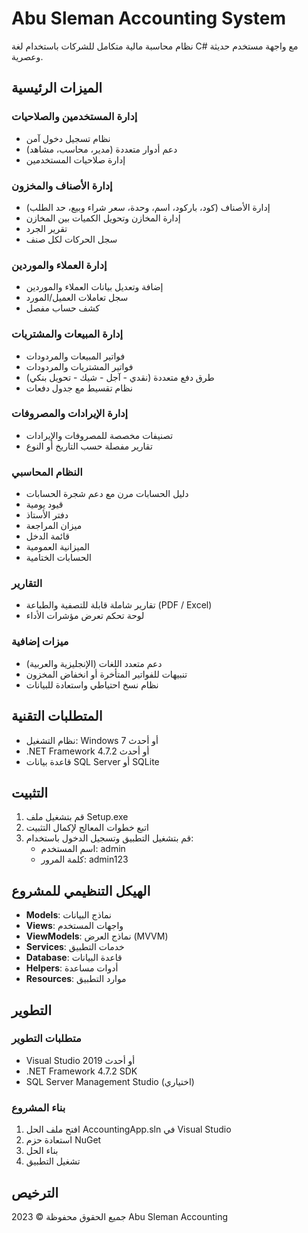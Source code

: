 # Abu Sleman Accounting System

نظام محاسبة مالية متكامل للشركات باستخدام لغة C# مع واجهة مستخدم حديثة وعصرية.

## الميزات الرئيسية

### إدارة المستخدمين والصلاحيات
- نظام تسجيل دخول آمن
- دعم أدوار متعددة (مدير، محاسب، مشاهد)
- إدارة صلاحيات المستخدمين

### إدارة الأصناف والمخزون
- إدارة الأصناف (كود، باركود، اسم، وحدة، سعر شراء وبيع، حد الطلب)
- إدارة المخازن وتحويل الكميات بين المخازن
- تقرير الجرد
- سجل الحركات لكل صنف

### إدارة العملاء والموردين
- إضافة وتعديل بيانات العملاء والموردين
- سجل تعاملات العميل/المورد
- كشف حساب مفصل

### إدارة المبيعات والمشتريات
- فواتير المبيعات والمردودات
- فواتير المشتريات والمردودات
- طرق دفع متعددة (نقدي - آجل - شيك - تحويل بنكي)
- نظام تقسيط مع جدول دفعات

### إدارة الإيرادات والمصروفات
- تصنيفات مخصصة للمصروفات والإيرادات
- تقارير مفصلة حسب التاريخ أو النوع

### النظام المحاسبي
- دليل الحسابات مرن مع دعم شجرة الحسابات
- قيود يومية
- دفتر الأستاذ
- ميزان المراجعة
- قائمة الدخل
- الميزانية العمومية
- الحسابات الختامية

### التقارير
- تقارير شاملة قابلة للتصفية والطباعة (PDF / Excel)
- لوحة تحكم تعرض مؤشرات الأداء

### ميزات إضافية
- دعم متعدد اللغات (الإنجليزية والعربية)
- تنبيهات للفواتير المتأخرة أو انخفاض المخزون
- نظام نسخ احتياطي واستعادة للبيانات

## المتطلبات التقنية

- نظام التشغيل: Windows 7 أو أحدث
- .NET Framework 4.7.2 أو أحدث
- قاعدة بيانات SQL Server أو SQLite

## التثبيت

1. قم بتشغيل ملف Setup.exe
2. اتبع خطوات المعالج لإكمال التثبيت
3. قم بتشغيل التطبيق وتسجيل الدخول باستخدام:
   - اسم المستخدم: admin
   - كلمة المرور: admin123

## الهيكل التنظيمي للمشروع

- **Models**: نماذج البيانات
- **Views**: واجهات المستخدم
- **ViewModels**: نماذج العرض (MVVM)
- **Services**: خدمات التطبيق
- **Database**: قاعدة البيانات
- **Helpers**: أدوات مساعدة
- **Resources**: موارد التطبيق

## التطوير

### متطلبات التطوير
- Visual Studio 2019 أو أحدث
- .NET Framework 4.7.2 SDK
- SQL Server Management Studio (اختياري)

### بناء المشروع
1. افتح ملف الحل AccountingApp.sln في Visual Studio
2. استعادة حزم NuGet
3. بناء الحل
4. تشغيل التطبيق

## الترخيص

جميع الحقوق محفوظة © 2023 Abu Sleman Accounting
